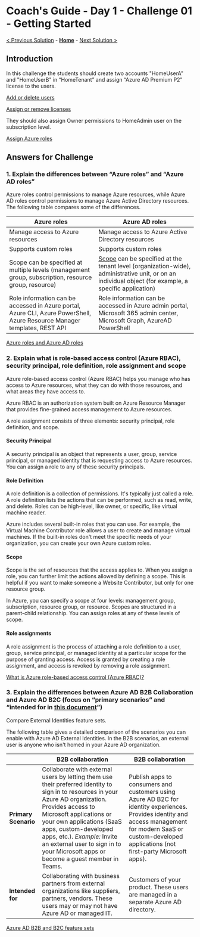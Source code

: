 # Coach's Guide - Day 1 - Challenge 01 - Getting Started

 [< Previous Solution](./Solution_D1_00.md) - **[Home](./README.md)** - [Next Solution >](./Solution_D1_02.md)

## Introduction

In this challenge the students should create two accounts "HomeUserA" and "HomeUserB" in “HomeTenant” and assign “Azure AD Premium P2” license to the users.

[Add or delete users](https://docs.microsoft.com/en-us/azure/active-directory/fundamentals/add-users-azure-active-directory)

[Assign or remove licenses](https://docs.microsoft.com/en-us/azure/active-directory/fundamentals/license-users-groups#assign-licenses-to-users-or-groups)

They should also assign Owner permissions to HomeAdmin user on the subscription level.

[Assign Azure roles](https://docs.microsoft.com/en-us/azure/role-based-access-control/role-assignments-portal?tabs=current)

## Answers for Challenge

### 1. Explain the differences between “Azure roles” and “Azure AD roles”

Azure roles control permissions to manage Azure resources, while Azure AD roles control permissions to manage Azure Active Directory resources. The following table compares some of the differences.

| Azure roles                                                                                                               | Azure AD roles                                                                                                                                                                                                                                |
| ------------------------------------------------------------------------------------------------------------------------- | --------------------------------------------------------------------------------------------------------------------------------------------------------------------------------------------------------------------------------------------- |
| Manage access to Azure resources                                                                                          | Manage access to Azure Active Directory resources                                                                                                                                                                                             |
| Supports custom roles                                                                                                     | Supports custom roles                                                                                                                                                                                                                         |
| Scope can be specified at multiple levels (management group, subscription, resource group, resource)                      | [Scope](https://learn.microsoft.com/en-us/azure/active-directory/roles/custom-overview#scope) can be specified at the tenant level (organization-wide), administrative unit, or on an individual object (for example, a specific application) |
| Role information can be accessed in Azure portal, Azure CLI, Azure PowerShell, Azure Resource Manager templates, REST API | Role information can be accessed in Azure admin portal, Microsoft 365 admin center, Microsoft Graph, AzureAD PowerShell                                                                                                                       |

[Azure roles and Azure AD roles](https://docs.microsoft.com/en-us/azure/role-based-access-control/rbac-and-directory-admin-roles#differences-between-azure-roles-and-azure-ad-roles)

### 2. Explain what is role-based access control (Azure RBAC), security principal, role definition,  role assignment and scope

Azure role-based access control (Azure RBAC) helps you manage who has access to Azure resources, what they can do with those resources, and what areas they have access to.

Azure RBAC is an authorization system built on Azure Resource Manager that provides fine-grained access management to Azure resources.

A role assignment consists of three elements: security principal, role definition, and scope.

#### Security Principal

A security principal is an object that represents a user, group, service principal, or managed identity that is requesting access to Azure resources. You can assign a role to any of these security principals.

#### Role Definition

A role definition is a collection of permissions. It's typically just called a role. A role definition lists the actions that can be performed, such as read, write, and delete. Roles can be high-level, like owner, or specific, like virtual machine reader.

Azure includes several built-in roles that you can use. For example, the Virtual Machine Contributor role allows a user to create and manage virtual machines. If the built-in roles don't meet the specific needs of your organization, you can create your own Azure custom roles.

#### Scope

Scope is the set of resources that the access applies to. When you assign a role, you can further limit the actions allowed by defining a scope. This is helpful if you want to make someone a Website Contributor, but only for one resource group.

In Azure, you can specify a scope at four levels: management group, subscription, resource group, or resource. Scopes are structured in a parent-child relationship. You can assign roles at any of these levels of scope.

#### Role assignments

A role assignment is the process of attaching a role definition to a user, group, service principal, or managed identity at a particular scope for the purpose of granting access. Access is granted by creating a role assignment, and access is revoked by removing a role assignment.

[What is Azure role-based access control (Azure RBAC)?](https://docs.microsoft.com/en-us/azure/role-based-access-control/overview)

### 3. Explain the differences between Azure AD B2B Collaboration and Azure AD B2C (focus on “primary scenarios” and “intended for in [this  document](https://docs.microsoft.com/en-us/azure/active-directory/external-identities/external-identities-overview#comparing-external-identities-feature-sets)”)

Compare External Identities feature sets.

The following table gives a detailed comparison of the scenarios you can enable with Azure AD External Identities. In the B2B scenarios, an external user is anyone who isn't homed in your Azure AD organization.

|                      | **B2B collaboration**                                                                                                                                                                                                                                                                                                                                     | **B2B collaboration**                                                                                                                                                                                           |
| -------------------- | --------------------------------------------------------------------------------------------------------------------------------------------------------------------------------------------------------------------------------------------------------------------------------------------------------------------------------------------------------- | --------------------------------------------------------------------------------------------------------------------------------------------------------------------------------------------------------------- |
| **Primary Scenario** | Collaborate with external users by letting them use their preferred identity to sign in to resources in your Azure AD organization. Provides access to Microsoft applications or your own applications (SaaS apps, custom-developed apps, etc.).  *Example:* Invite an external user to sign in to your Microsoft apps or become a guest member in Teams. | Publish apps to consumers and customers using Azure AD B2C for identity experiences. Provides identity and access management for modern SaaS or custom-developed applications (not first-party Microsoft apps). |
| **Intended for**     | Collaborating with business partners from external organizations like suppliers, partners, vendors. These users may or may not have Azure AD or managed IT.                                                                                                                                                                                               | Customers of your product. These users are managed in a separate Azure AD directory.                                                                                                                            |

[Azure AD B2B and B2C feature sets](https://docs.microsoft.com/en-us/azure/active-directory/external-identities/external-identities-overview#comparing-external-identities-feature-sets)
